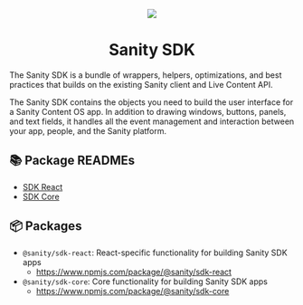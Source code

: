 <p align="center">
  <a href="https://sanity.io">
    <img src="https://cdn.sanity.io/images/3do82whm/next/1dfce9dde7a62ccaa8e8377254a1e919f6c07ad3-128x128.svg" />
  </a>
  <h1 align="center">Sanity SDK</h1>
</p>

The Sanity SDK is a bundle of wrappers, helpers, optimizations, and best practices that builds on the existing Sanity client and Live Content API.

The Sanity SDK contains the objects you need to build the user interface for a Sanity Content OS app. In addition to drawing windows, buttons, panels, and text fields, it handles all the event management and interaction between your app, people, and the Sanity platform.

## 📚 Package READMEs

- [SDK React](./packages/react/README.md)
- [SDK Core](./packages/core/README.md)

## 📦 Packages

- `@sanity/sdk-react`: React-specific functionality for building Sanity SDK apps
  - https://www.npmjs.com/package/@sanity/sdk-react
- `@sanity/sdk-core`: Core functionality for building Sanity SDK apps
  - https://www.npmjs.com/package/@sanity/sdk-core
